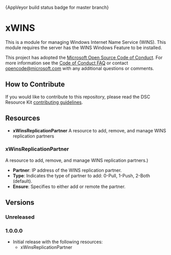 {AppVeyor build status badge for master branch}

# xWINS

This is a module for managing Windows Internet Name Service (WINS).  This module requires the server has the WINS Windows Feature to be installed.

This project has adopted the [Microsoft Open Source Code of Conduct](https://opensource.microsoft.com/codeofconduct/).
For more information see the [Code of Conduct FAQ](https://opensource.microsoft.com/codeofconduct/faq/) or contact [opencode@microsoft.com](mailto:opencode@microsoft.com) with any additional questions or comments.

## How to Contribute
If you would like to contribute to this repository, please read the DSC Resource Kit [contributing guidelines](https://github.com/PowerShell/DscResource.Kit/blob/master/CONTRIBUTING.md).

## Resources

* **xWinsReplicationPartner** A resource to add, remove, and manage WINS replication partners

### xWinsReplicationPartner

A resource to add, remove, and manage WINS replication partners.) 

* **Partner**: IP address of the WINS replication partner.
* **Type**: Indicates the type of partner to add: 0-Pull, 1-Push, 2-Both (default).
* **Ensure**: Specifies to either add or remote the partner. 

## Versions

### Unreleased

### 1.0.0.0

* Initial release with the following resources:
    * xWinsReplicationPartner

